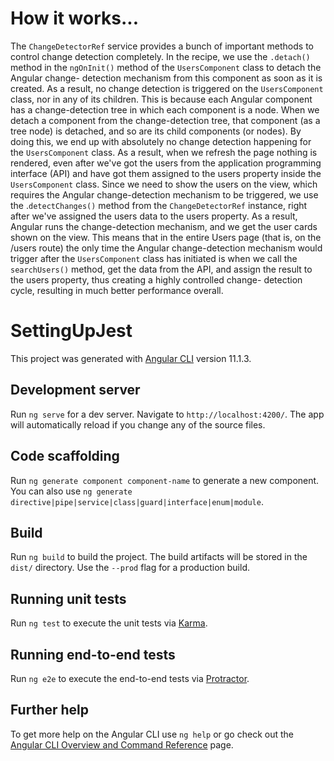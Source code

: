 # How it works...

The `ChangeDetectorRef` service provides a bunch of important methods to control change detection completely. In the recipe, we use the `.detach()` method in the `ngOnInit()` method of the `UsersComponent` class to detach the Angular change- detection mechanism from this component as soon as it is created. As a result, no change detection is triggered on the `UsersComponent` class, nor in any of its children. This is because each Angular component has a change-detection tree in which each component is a node. When we detach a component from the change-detection tree, that component (as a tree node) is detached, and so are its child components (or nodes). By doing this, we end up with absolutely no change detection happening for the `UsersComponent` class. As a result, when we refresh the page nothing is rendered, even after we've got the users from the application programming interface (API) and have got them assigned to the users property inside the `UsersComponent` class. Since we need to show the users on the view, which requires the Angular change-detection mechanism to be triggered, we use the .`detectChanges()` method from the `ChangeDetectorRef` instance, right after we've assigned the users data to the users property. As a result, Angular runs the change-detection mechanism, and we get the user cards shown on the view.
This means that in the entire Users page (that is, on the /users route) the only time the Angular change-detection mechanism would trigger after the `UsersComponent` class has initiated is when we call the `searchUsers()` method, get the data from the API, and assign the result to the users property, thus creating a highly controlled change- detection cycle, resulting in much better performance overall.

# SettingUpJest

This project was generated with [Angular CLI](https://github.com/angular/angular-cli) version 11.1.3.

## Development server

Run `ng serve` for a dev server. Navigate to `http://localhost:4200/`. The app will automatically reload if you change any of the source files.

## Code scaffolding

Run `ng generate component component-name` to generate a new component. You can also use `ng generate directive|pipe|service|class|guard|interface|enum|module`.

## Build

Run `ng build` to build the project. The build artifacts will be stored in the `dist/` directory. Use the `--prod` flag for a production build.

## Running unit tests

Run `ng test` to execute the unit tests via [Karma](https://karma-runner.github.io).

## Running end-to-end tests

Run `ng e2e` to execute the end-to-end tests via [Protractor](http://www.protractortest.org/).

## Further help

To get more help on the Angular CLI use `ng help` or go check out the [Angular CLI Overview and Command Reference](https://angular.io/cli) page.

